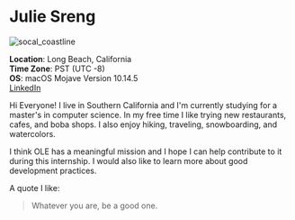 # Julie Sreng

![socal_coastline](https://resource.alaskaair.net/-/media/Images/pages/cities/flights-to/SouthernCalifornia.ashx?v=1)

**Location**: Long Beach, California <br>
**Time Zone**: PST (UTC -8) <br>
**OS**: macOS Mojave Version 10.14.5 <br>
[LinkedIn](https://www.linkedin.com/in/juliesreng/)

Hi Everyone! I live in Southern California and I'm currently studying for a master's in computer science. 
In my free time I like trying new restaurants, cafes, and boba shops.
I also enjoy hiking, traveling, snowboarding, and watercolors.

I think OLE has a meaningful mission and I hope I can help contribute to it during this internship.
I would also like to learn more about good development practices. 

A quote I like:
> Whatever you are, be a good one. 
